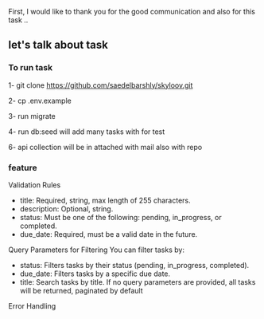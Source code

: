 First, I would like to thank you for the good communication and also for this task ..

## let's talk about task

 ### To run task
1- git clone https://github.com/saedelbarshly/skyloov.git

2- cp .env.example

3- run migrate

4- run db:seed will add many tasks with for test

6- api collection will be in attached with mail also with repo

### feature

Validation Rules
- title: Required, string, max length of 255 characters.
- description: Optional, string.
- status: Must be one of the following: pending, in_progress, or completed.
- due_date: Required, must be a valid date in the future.
  
Query Parameters for Filtering
You can filter tasks by:
- status: Filters tasks by their status (pending, in_progress, completed).
- due_date: Filters tasks by a specific due date.
- title: Search tasks by title.
If no query parameters are provided, all tasks will be returned, paginated by default

Error Handling
